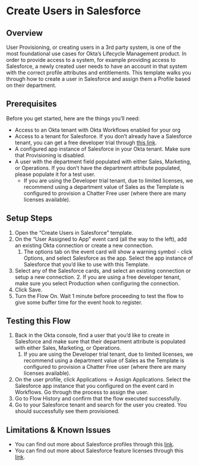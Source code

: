 # Create Users in Salesforce


## Overview

User Provisioning, or creating users in a 3rd party system, is one of the most foundational use cases for Okta’s Lifecycle Management product. In order to provide access to a system, for example providing access to Salesforce, a newly created user needs to have an account in that system with the correct profile attributes and entitlements. This template walks you through how to create a user in Salesforce and assign them a Profile based on their department. 


## Prerequisites

Before you get started, here are the things you’ll need:



*   Access to an Okta tenant with Okta Workflows enabled for your org 
*   Access to a tenant for Salesforce. If you don’t already have a Salesforce tenant, you can get a free developer trial through [this link](https://developer.salesforce.com/signup). 
*   A configured app instance of Salesforce in your Okta tenant. Make sure that Provisioning is disabled. 
*   A user with the department field populated with either Sales, Marketing, or Operations. If you don’t have the department attribute populated, please populate it for a test user. 
    *   If you are using the Developer trial tenant, due to limited licenses, we recommend using a department value of Sales as the Template is configured to provision a Chatter Free user (where there are many licenses available). 


## Setup Steps



1. Open the “Create Users in Salesforce” template. 
2. On the “User Assigned to App” event card (all the way to the left), add an existing Okta connection or create a new connection. 
    1. The options tab on the event card will show a warning symbol - click Options, and select Salesforce as the app. Select the app instance of Salesforce that you’d like to use with this Template.
3. Select any of the Salesforce cards, and select an existing connection or setup a new connection. 
    2. If you are using a free developer tenant, make sure you select Production when configuring the connection. 
4. Click Save. 
5. Turn the Flow On. Wait 1 minute before proceeding to test the flow to give some buffer time for the event hook to register. 


## Testing this Flow



1. Back in the Okta console, find a user that you’d like to create in Salesforce and make sure that their department attribute is populated with either Sales, Marketing, or Operations. 
    1. If you are using the Developer trial tenant, due to limited licenses, we recommend using a department value of Sales as the Template is configured to provision a Chatter Free user (where there are many licenses available). 
2. On the user profile, click Applications -> Assign Applications. Select the Salesforce app instance that you configured on the event card in Workflows. Go through the process to assign the user. 
3. Go to Flow History and confirm that the flow executed successfully. 
4. Go to your Salesforce tenant and search for the user you created. You should successfully see them provisioned. 


## Limitations & Known Issues



*   You can find out more about Salesforce profiles through this [link](https://help.salesforce.com/articleView?id=users_understanding_license_types.htm&type=5). 
*   You can find out more about Salesforce feature licenses through this [link](https://help.salesforce.com/articleView?id=users_understanding_feature_licenses.htm&type=5). 